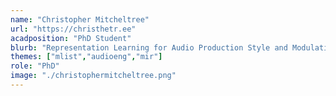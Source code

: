 ```yaml
---
name: "Christopher Mitcheltree"
url: "https://christhetr.ee"
acadposition: "PhD Student"
blurb: "Representation Learning for Audio Production Style and Modulations"
themes: ["mlist","audioeng","mir"]
role: "PhD"
image: "./christophermitcheltree.png"
---
```

